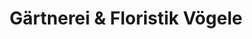 ---
title: "Gärtnerei & Floristik Vögele"
url: /langenargen/gaertnerei-und-floristik-voegele/
shop: Blumen
---